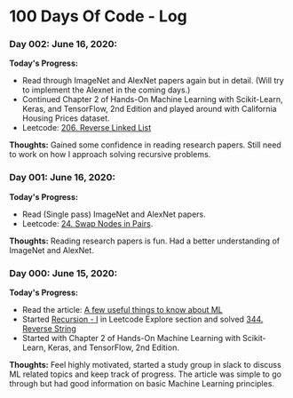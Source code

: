 # 100 Days Of Code - Log

### Day 002: June 16, 2020:

**Today's Progress:**
- Read through ImageNet and AlexNet papers again but in detail. (Will try to implement the Alexnet in the coming days.)
- Continued Chapter 2 of Hands-On Machine Learning with Scikit-Learn, Keras, and TensorFlow, 2nd Edition and played around with California Housing Prices dataset.
- Leetcode: [206. Reverse Linked List](https://leetcode.com/problems/reverse-linked-list/)

**Thoughts:** Gained some confidence in reading research papers. Still need to work on how I approach solving recursive problems. 


### Day 001: June 16, 2020:

**Today's Progress:**
- Read (Single pass) ImageNet and AlexNet papers.
- Leetcode: [24. Swap Nodes in Pairs](https://leetcode.com/problems/swap-nodes-in-pairs/).

**Thoughts:** Reading research papers is fun. Had a better understanding of ImageNet and AlexNet.


### Day 000: June 15, 2020:

**Today's Progress:**
 - Read the article: [A few useful things to know about ML](https://homes.cs.washington.edu/~pedrod/papers/cacm12.pdf)
 - Started [Recursion - I](https://leetcode.com/explore/learn/card/recursion-i/250/principle-of-recursion/) in Leetcode Explore section and solved [344. Reverse String](https://leetcode.com/problems/reverse-string/)
 - Started with Chapter 2 of Hands-On Machine Learning with Scikit-Learn, Keras, and TensorFlow, 2nd Edition.

**Thoughts:** Feel highly motivated, started a study group in slack to discuss ML related topics and keep track of progress. The article was simple to go through but had good information on basic Machine Learning principles. 
